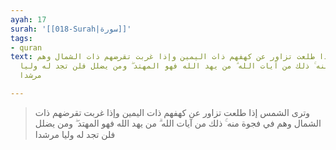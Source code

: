 ```yaml
---
ayah: 17
surah: '[[018-Surah|سورة]]'
tags:
- quran
text: وترى الشمس إذا طلعت تزاور عن كهفهم ذات اليمين وإذا غربت تقرضهم ذات الشمال وهم
  في فجوة منه ۚ ذلك من آيات الله ۗ من يهد الله فهو المهتد ۖ ومن يضلل فلن تجد له وليا
  مرشدا

---
```

> وترى الشمس إذا طلعت تزاور عن كهفهم ذات اليمين وإذا غربت تقرضهم ذات الشمال وهم في فجوة منه ۚ ذلك من آيات الله ۗ من يهد الله فهو المهتد ۖ ومن يضلل فلن تجد له وليا مرشدا
